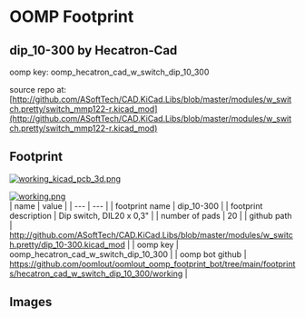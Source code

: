 # OOMP Footprint  
## dip_10-300  by Hecatron-Cad  
  
oomp key: oomp_hecatron_cad_w_switch_dip_10_300  
  
source repo at: [http://github.com/ASoftTech/CAD.KiCad.Libs/blob/master/modules/w_switch.pretty/switch_mmp122-r.kicad_mod](http://github.com/ASoftTech/CAD.KiCad.Libs/blob/master/modules/w_switch.pretty/switch_mmp122-r.kicad_mod)  
## Footprint  
  
[![working_kicad_pcb_3d.png](working_kicad_pcb_3d_600.png)](working_kicad_pcb_3d.png)  
  
[![working.png](working_600.png)](working.png)  
| name | value | 
| --- | --- | 
| footprint name | dip_10-300 | 
| footprint description | Dip switch, DIL20 x 0,3" | 
| number of pads | 20 | 
| github path | http://github.com/ASoftTech/CAD.KiCad.Libs/blob/master/modules/w_switch.pretty/dip_10-300.kicad_mod | 
| oomp key | oomp_hecatron_cad_w_switch_dip_10_300 | 
| oomp bot github | https://github.com/oomlout/oomlout_oomp_footprint_bot/tree/main/footprints/hecatron_cad_w_switch_dip_10_300/working | 
## Images  
